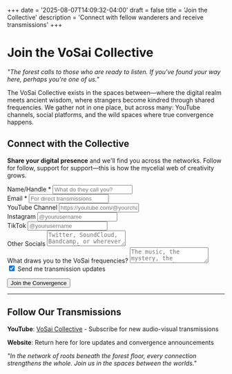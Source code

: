 +++
date = '2025-08-07T14:09:32-04:00'
draft = false
title = 'Join the Collective'
description = 'Connect with fellow wanderers and receive transmissions'
+++

# Join the VoSai Collective

*"The forest calls to those who are ready to listen. If you've found your way here, perhaps you're one of us."*

The VoSai Collective exists in the spaces between—where the digital realm meets ancient wisdom, where strangers become kindred through shared frequencies. We gather not in one place, but across many: YouTube channels, social platforms, and the wild spaces where true convergence happens.

## Connect with the Collective

**Share your digital presence** and we'll find you across the networks. Follow for follow, support for support—this is how the mycelial web of creativity grows.

<div class="join-form">
<form id="join-collective-form" action="https://ryn8n.ssiwebonline.com/webhook/971bf9ad-56c2-4d38-a699-5e53b16a7ca1" method="POST">
  
  <div class="form-group">
    <label for="name">Name/Handle *</label>
    <input type="text" id="name" name="name" required placeholder="What do they call you?">
  </div>
  
  <div class="form-group">
    <label for="email">Email *</label>
    <input type="email" id="email" name="email" required placeholder="For direct transmissions">
  </div>
  
  <div class="form-group">
    <label for="youtube">YouTube Channel</label>
    <input type="url" id="youtube" name="youtube" placeholder="https://youtube.com/@yourchannel">
  </div>
  
  <div class="form-group">
    <label for="instagram">Instagram</label>
    <input type="text" id="instagram" name="instagram" placeholder="@yourusername">
  </div>
  
  <div class="form-group">
    <label for="tiktok">TikTok</label>
    <input type="text" id="tiktok" name="tiktok" placeholder="@yourusername">
  </div>
  
  <div class="form-group">
    <label for="other">Other Socials</label>
    <textarea id="other" name="other" placeholder="Twitter, SoundCloud, Bandcamp, or wherever you manifest..."></textarea>
  </div>
  
  <div class="form-group">
    <label for="vibe">What draws you to the VoSai frequencies?</label>
    <textarea id="vibe" name="vibe" placeholder="The music, the mystery, the mushrooms, the metal... tell us what calls to you."></textarea>
  </div>
  
  <div class="form-group">
    <input type="checkbox" id="updates" name="updates" checked>
    <label for="updates">Send me transmission updates</label>
  </div>
  
  <button type="submit">Join the Convergence</button>
</form>
<div id="form-message" style="margin-top: 1em; color: #9acd32;"></div>
</div>


---

## Follow Our Transmissions

**YouTube**: [VoSai Collective](https://www.youtube.com/@VoSaiCollective) - Subscribe for new audio-visual transmissions

**Website**: Return here for lore updates and convergence announcements

*"In the network of roots beneath the forest floor, every connection strengthens the whole. Join us in the spaces between the worlds."*
